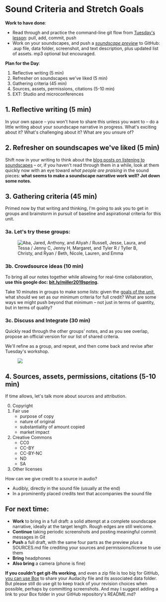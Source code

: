 # Sound Criteria and Stretch Goals

**Work to have done**:

* Read through and practice the command-line git flow from [Tuesday's lesson](lesson-05): pull, add, commit, push
* Work on your soundscapes, and push a _[soundscape preview](https://github.com/pitt-cdm/soundscape-prompt)_ to GitHub: .aup file, data folder, screenshot, and text description, plus updated list of assets. mp3 optional but encouraged.

**Plan for the Day**:
1. Reflective writing (5 min)
2. Refresher on soundscapes we've liked (5 min)
3. Gathering criteria (45 min)
4. Sources, assets, permissions, citations (5-10 min)
5. EXT: Studio and microconferences


## 1. Reflective writing (5 min)
<div class="alert alert-success">
In your own space – you won't have to share this unless you want to – do a little writing about your soundscape narrative in progress. What's exciting about it? What's challenging about it? What are you unsure of?
</div>

## 2. Refresher on soundscapes we've liked (5 min)
Shift now in your writing to think about the [blog posts on listening to soundscapes](https://github.com/pitt-cdm/miller2019spring/issues/3) – or, if you haven't read through them in a while, look at them quickly now with an eye toward _what people are praising_ in the sound pieces: **what seems to make a soundscape narrative work well? Jot down some notes.**

## 3. Gathering criteria (45 min)
Primed now by that writing and thinking, I'm going to ask you to get in groups and brainstorm in pursuit of baseline and aspirational criteria for this unit.

### 3a. Let's try these groups:
<figure>
<img src="{{site.github_url}}/assets/img/2019-seating-groups.png" alt="Aba, Jared, Anthony, and Aliyah / Russell, Jesse, Laura, and Tessa / Jenny C, Jenny H, Margaret, and Tyler R / Tyller B, Christy, and Ryan / Beth, Nicole, Lauren, and Emma">
</figure>

### 3b. Crowdsource ideas (10 min)
To bring all our notes together while allowing for real-time collaboration, **use this google doc: [bit.ly/miller2019spring](http://bit.ly/miller2019spring).**

<div class="alert alert-success">
Take 10 minutes in groups to make some lists: given the <a href="https://github.com/pitt-cdm/soundscape-prompt">goals of the unit</a>, what should we set as our minimum criteria for full credit? What are some ways we might push beyond that minimum – not just in terms of quantity, but in terms of quality?
</div>

### 3c. Discuss and Integrate (30 min)
Quickly read through the other groups' notes, and as you see overlap, propose an official version for our list of shared criteria.

We'll refine as a group, and repeat, and then come back and revise after Tuesday's workshop.

<figure>
<img src="{{site.github_url}}/assets/img/board--lesson-06.jpg" style="max-width:80%; height:auto; max-height: 70vh; width:auto;" />
</figure>


## 4. Sources, assets, permissions, citations (5-10 min)

If time allows, let's talk more about sources and attribution.

0. Copyright
1. Fair use
   - purpose of copy
   - nature of original
   - substantiality of amount copied
   - market impact
2. Creative Commons
   - CC0
   - CC-BY
   - CC-BY-NC
   - ND
   - SA
3. Other licenses

How can we give credit to a source in audio?

* Audibly, directly in the sound file (usually at the end)
* In a prominently placed credits text that accompanies the sound file


## For next time:

* **Work** to bring in a full draft: a solid attempt at a complete soundscape narrative, ideally at the target length. Rough edges are still welcome.
* **Continue** taking periodic screenshots and posting meaningful commit messages in Git
* **Push** a full draft, with the same four parts as the preview *plus* a SOURCES.md file crediting your sources and permissions/license to use them
* **Bring** headphones
* **Also bring** a camera (phone is fine)

<div class="alert alert-danger"><strong>If you couldn't get git-lfs working</strong>, and even a zip file is too big for GitHub, <a href="http://pitt.box.com">you can use Box</a> to share your Audacity file and its associated data folder. But please still do use git to keep track of your revision choices when possible, perhaps by committing screenshots. And may I suggest adding a link to your Box folder in your GitHub repository's README.md?
</div>

